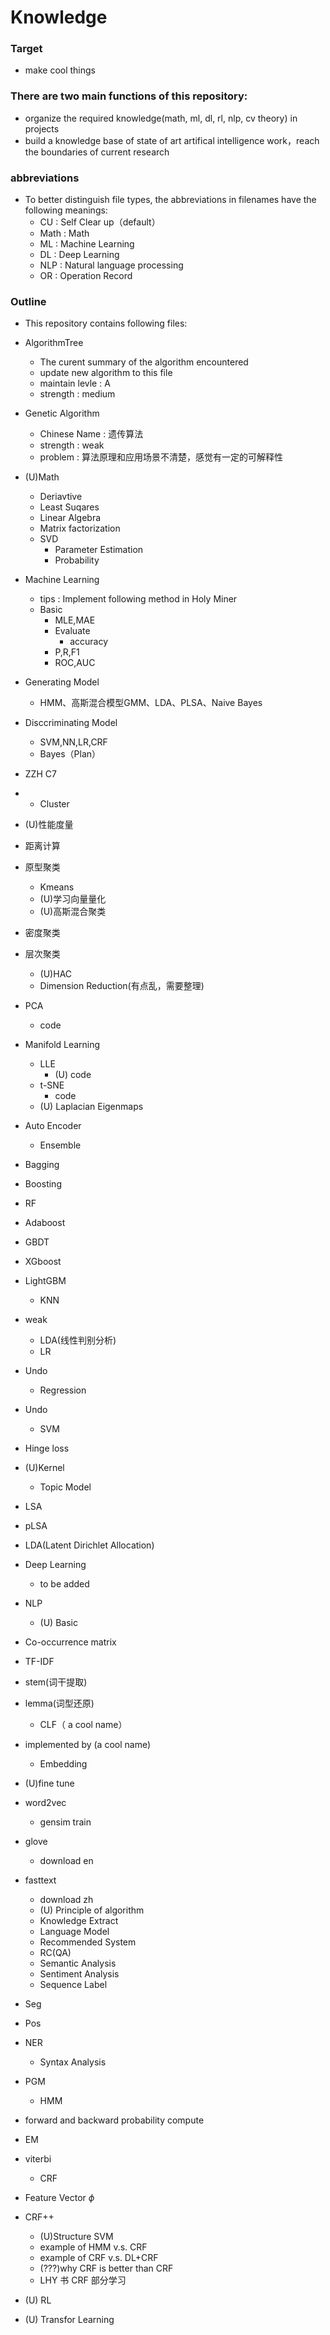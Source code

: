 # Knowledge
### Target
- make cool things

### There are two main functions of this repository:
- organize the required knowledge(math, ml, dl, rl, nlp, cv theory) in projects
- build a knowledge base of state of art artifical intelligence work，reach the boundaries of current research

### abbreviations
- To better distinguish file types, the abbreviations in filenames have the following meanings:
    - CU : Self Clear up（default）
    - Math : Math
    - ML : Machine Learning
    - DL : Deep Learning
    - NLP : Natural language processing
    - OR : Operation Record

### Outline
- This repository contains following files:
- AlgorithmTree
	- The curent summary of the algorithm encountered
	- update new algorithm to this file
	- maintain levle : A
	- strength : medium
- Genetic Algorithm
	- Chinese Name : 遗传算法
	- strength : weak
	- problem : 算法原理和应用场景不清楚，感觉有一定的可解释性
- (U)Math
	- Deriavtive
	- Least Suqares
	- Linear Algebra
	- Matrix factorization
	- SVD
		- Parameter Estimation
		- Probability

- Machine Learning
	- tips : Implement following method in Holy Miner
	- Basic
		- MLE,MAE
		- Evaluate
			- accuracy
		- P,R,F1
		- ROC,AUC
- Generating Model
	- HMM、高斯混合模型GMM、LDA、PLSA、Naive Bayes
- Disccriminating Model
	- SVM,NN,LR,CRF
	- Bayes（Plan）
- ZZH C7
- 
	- Cluster
- (U)性能度量
- 距离计算
- 原型聚类
	- Kmeans
	- (U)学习向量量化
	- (U)高斯混合聚类
- 密度聚类
- 层次聚类
	- (U)HAC
	- Dimension Reduction(有点乱，需要整理)
- PCA
	- code
- Manifold Learning
	- LLE
		- (U) code
	- t-SNE
		- code
	- (U) Laplacian Eigenmaps
- Auto Encoder
	- Ensemble
- Bagging
- Boosting
- RF
- Adaboost
- GBDT
- XGboost
- LightGBM
	- KNN
- weak
	- LDA(线性判别分析)
	- LR
- Undo
	- Regression
- Undo
	- SVM
- Hinge loss
- (U)Kernel
	- Topic Model
- LSA
- pLSA
- LDA(Latent Dirichlet Allocation)
- Deep Learning
	- to be added
- NLP
	- (U) Basic
- Co-occurrence matrix
- TF-IDF
- stem(词干提取)
- lemma(词型还原)
	- CLF（ a cool name）
- implemented by (a cool name)
	- Embedding
- (U)fine tune
- word2vec
	- gensim train
- glove
	- download en
- fasttext
	- download zh
	- (U) Principle of algorithm
	- Knowledge Extract
	- Language Model
	- Recommended System
	- RC(QA)
	- Semantic Analysis
	- Sentiment Analysis
	- Sequence Label
- Seg
- Pos
- NER
	- Syntax Analysis

- PGM
	- HMM
- forward and backward probability compute
- EM
- viterbi
	- CRF
- Feature Vector $\phi$
- CRF++
	- (U)Structure SVM
	- example of HMM v.s. CRF
	- example of CRF v.s. DL+CRF
	- (???)why CRF is better than CRF
	- LHY 书 CRF 部分学习
- (U) RL
- (U) Transfor Learning